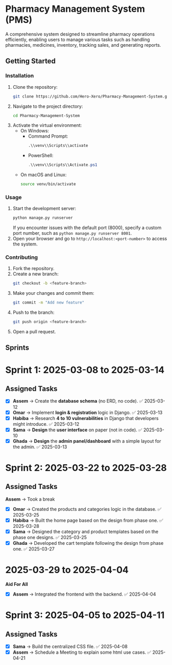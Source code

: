 # Pharmacy Management System (PMS)
A comprehensive system designed to streamline pharmacy operations efficiently, enabling users to manage various tasks such as handling pharmacies, medicines, inventory, tracking sales, and generating reports.

## Getting Started
### Installation
1. Clone the repository:
    ```bash
    git clone https://github.com/Hero-Xero/Pharmacy-Management-System.git
    ```
2. Navigate to the project directory:
    ```bash
    cd Pharmacy-Management-System
    ```
3. Activate the virtual environment:
    - On Windows:
        - Command Prompt:
            ```cmd
            .\\venv\\Scripts\\activate
            ```
        - PowerShell:
            ```powershell
            .\\venv\\Scripts\\Activate.ps1
            ```
    - On macOS and Linux:
        ```bash
        source venv/bin/activate
        ```
### Usage
1. Start the development server:
    ```bash
    python manage.py runserver
    ```
    If you encounter issues with the default port (8000), specify a custom port number, such as `python manage.py runserver 8001`.
2. Open your browser and go to `http://localhost:<port-number>` to access the system.
### Contributing
1. Fork the repository.
2. Create a new branch:
    ```bash
    git checkout -b <feature-branch>
    ```
3. Make your changes and commit them:
    ```bash
    git commit -m "Add new feature"
    ```
4. Push to the branch:
    ```bash
    git push origin <feature-branch>
    ```
5. Open a pull request.

## Sprints
# **Sprint 1: 2025-03-08 to 2025-03-14**

## **Assigned Tasks**

- [x] **Assem** → Create the **database schema** (no ERD, no code). ✅ 2025-03-12
- [x] **Omar** → Implement **login & registration** logic in Django. ✅ 2025-03-13
- [x] **Habiba** → Research **4 to 10 vulnerabilities** in Django that developers might introduce. ✅ 2025-03-12
- [x] **Sama** → **Design** the **user interface** on paper (not in code). ✅ 2025-03-10
- [x] **Ghada** → **Design** the **admin panel/dashboard** with a simple layout for the admin. ✅ 2025-03-13

# **Sprint 2: 2025-03-22 to 2025-03-28**

## **Assigned Tasks**

**Assem** → Took a break

- [x] **Omar** → Created the products and categories logic in the database. ✅ 2025-03-25
- [x] **Habiba** → Built the home page based on the design from phase one. ✅ 2025-03-28
- [x] **Sama** → Designed the category and product templates based on the phase one designs. ✅ 2025-03-25
- [x] **Ghada** → Developed the cart template following the design from phase one. ✅ 2025-03-27

# **2025-03-29 to 2025-04-04**

**Aid For All**

- [x] **Assem** → Integrated the frontend with the backend. ✅ 2025-04-04

# **Sprint 3: 2025-04-05 to 2025-04-11**

## **Assigned Tasks**

- [x] **Sama** → Build the centralized CSS file. ✅ 2025-04-08
- [x] **Assem** -> Schedule a Meeting to explain some html use cases. ✅ 2025-04-21